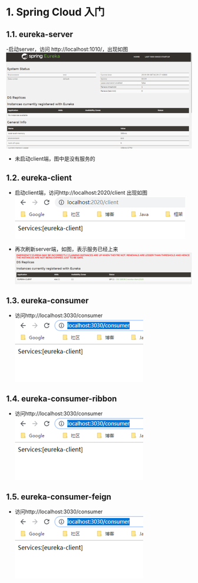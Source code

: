 # 1. Spring Cloud 入门
## 1.1. eureka-server
-启动server，访问 http://localhost:1010/，出现如图
![](_v_images/20190906163009689_17750.png)
- 未启动client端，图中是没有服务的
## 1.2. eureka-client
- 启动client端，访问http://localhost:2020/client
出现如图
![](_v_images/20190906163943024_10016.png)

- 再次刷新server端，如图，表示服务已经上来
 ![](_v_images/20190906164015824_10971.png)
## 1.3. eureka-consumer
- 访问http://localhost:3030/consumer
![](_v_images/20190906174812595_24039.png)
## 1.4. eureka-consumer-ribbon
- 访问http://localhost:3030/consumer
![](_v_images/20190906174812595_24039.png)

## 1.5. eureka-consumer-feign
- 访问http://localhost:3030/consumer
![](_v_images/20190906174812595_24039.png)